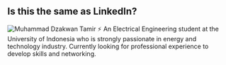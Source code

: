 ## Is this the same as LinkedIn?
![Muhammad Dzakwan Tamir](https://github.com/user-attachments/assets/ff17595c-4954-4e59-ae93-41adb56c6bef)
⚡ An Electrical Engineering student at the University of Indonesia who is strongly passionate in energy and technology industry. Currently looking for professional experience to develop skills and networking.

